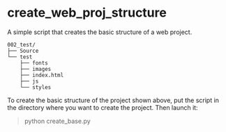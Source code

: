 # create_web_proj_structure
A simple script that creates the basic structure of a web project.

```
002_test/
├── Source
└── test
    ├── fonts
    ├── images
    ├── index.html
    ├── js
    └── styles
```

To create the basic structure of the project shown above, put the script in the directory where you want to create the project.
Then launch it:
> python create_base.py
